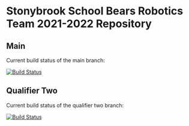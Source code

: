 <h1>Stonybrook School Bears Robotics Team 2021-2022 Repository</h1>

<h2> Main </h2>
Current build status of the main branch:

[![Build Status](https://github.com/The-Stony-Brook-School-Robotics-Team/FTC-2021-2022/actions/workflows/android.yml/badge.svg)](https://github.com/The-Stony-Brook-School-Robotics-Team/FTC-2021-2022/actions/workflows/android.yml)

<h2> Qualifier Two </h2>
Current build status of the qualifier two branch:


[![Build Status](https://github.com/The-Stony-Brook-School-Robotics-Team/FTC-2021-2022/actions/workflows/android.yml/badge.svg?branch=qualifier-two)](https://github.com/The-Stony-Brook-School-Robotics-Team/FTC-2021-2022/actions/workflows/android.yml)
